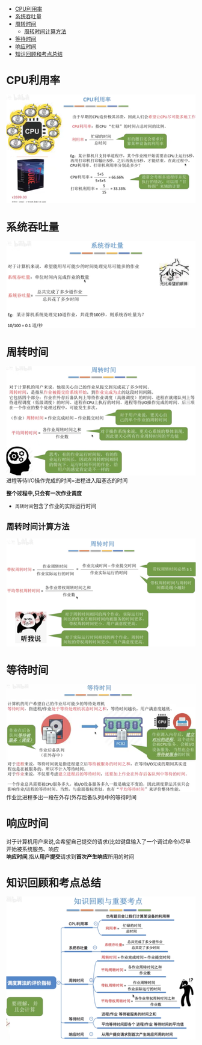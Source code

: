 - [CPU利用率](#cpu利用率)
- [系统吞吐量](#系统吞吐量)
- [周转时间](#周转时间)
  - [周转时间计算方法](#周转时间计算方法)
- [等待时间](#等待时间)
- [响应时间](#响应时间)
- [知识回顾和考点总结](#知识回顾和考点总结)

# CPU利用率
<img src="img/../../img/CPU利用率.png">

# 系统吞吐量
<img src="img/../../img/系统吞吐量.png">

# 周转时间 
<img src="img/../../img/周转时间.png">
进程等待I/O操作完成的时间=进程进入阻塞态的时间

**整个过程中,只会有一次作业调度**

- `周转时间`包含了作业的实际运行时间

## 周转时间计算方法
<img src="img/../../img/周转时间计算方式.png">

# 等待时间
<img src="img/../../img/进程的等待时间.png">
作业比进程多出一段在外存(外存后备队列)中的等待时间

# 响应时间
对于计算机用户来说,会希望自己提交的请求(比如键盘输入了一个调试命令)尽早开始被系统服务、响应\
**响应时间**,指从**用户提交**请求到**首次产生响应**所用的时间

# 知识回顾和考点总结
<img src="img/../../img/调度算法的评价指标.png">
